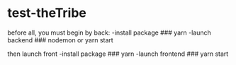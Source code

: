 # test-theTribe
before all, you must begin by back:
	-install package
	### yarn
	-launch backend
	### nodemon or yarn start

then launch front
	-install package
	### yarn
	-launch frontend
	### yarn start

